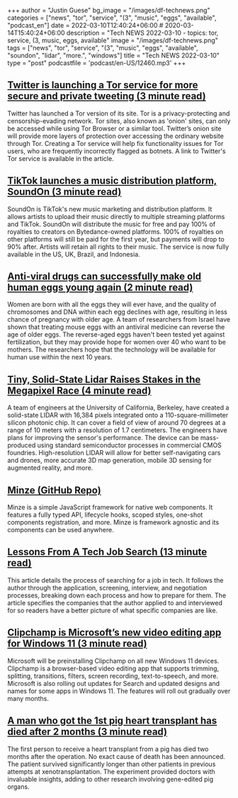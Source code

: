 +++
author = "Justin Guese"
bg_image = "/images/df-technews.png"
categories = ["news", "tor", "service", "(3", "music", "eggs", "available", "podcast_en"]
date = 2022-03-10T12:40:24+06:00 # 2020-03-14T15:40:24+06:00
description = "Tech NEWS 2022-03-10 - topics: tor, service, (3, music, eggs, available"
image = "/images/df-technews.png"
tags = ["news", "tor", "service", "(3", "music", "eggs", "available", "soundon", "lidar", "more.", "windows"]
title = "Tech NEWS 2022-03-10"
type = "post"
podcastfile = 'podcast/en-US/12460.mp3'
+++

## [Twitter is launching a Tor service for more secure and private tweeting (3 minute read)](https://www.theverge.com/2022/3/8/22967843/twitter-tor-onion-service-version-launch)

Twitter has launched a Tor version of its site. Tor is a privacy-protecting and censorship-evading network. Tor sites, also known as 'onion' sites, can only be accessed while using Tor Browser or a similar tool. Twitter’s onion site will provide more layers of protection over accessing the ordinary website through Tor. Creating a Tor service will help fix functionality issues for Tor users, who are frequently incorrectly flagged as botnets. A link to Twitter's Tor service is available in the article.

## [TikTok launches a music distribution platform, SoundOn (3 minute read)](https://techcrunch.com/2022/03/09/tiktok-launches-a-music-distribution-platform-soundon/)

SoundOn is TikTok's new music marketing and distribution platform. It allows artists to upload their music directly to multiple streaming platforms and TikTok. SoundOn will distribute the music for free and pay 100% of royalties to creators on Bytedance-owned platforms. 100% of royalties on other platforms will still be paid for the first year, but payments will drop to 90% after. Artists will retain all rights to their music. The service is now fully available in the US, UK, Brazil, and Indonesia.

## [Anti-viral drugs can successfully make old human eggs young again (2 minute read)](https://interestingengineering.com/anti-viral-eggs-young)

Women are born with all the eggs they will ever have, and the quality of chromosomes and DNA within each egg declines with age, resulting in less chance of pregnancy with older age. A team of researchers from Israel have shown that treating mouse eggs with an antiviral medicine can reverse the age of older eggs. The reverse-aged eggs haven't been tested yet against fertilization, but they may provide hope for women over 40 who want to be mothers. The researchers hope that the technology will be available for human use within the next 10 years.

## [Tiny, Solid-State Lidar Raises Stakes in the Megapixel Race (4 minute read)](https://spectrum.ieee.org/solid-state-lidar)

A team of engineers at the University of California, Berkeley, have created a solid-state LIDAR with 16,384 pixels integrated onto a 110-square-millimeter silicon photonic chip. It can cover a field of view of around 70 degrees at a range of 10 meters with a resolution of 1.7 centimeters. The engineers have plans for improving the sensor's performance. The device can be mass-produced using standard semiconductor processes in commercial CMOS foundries. High-resolution LIDAR will allow for better self-navigating cars and drones, more accurate 3D map generation, mobile 3D sensing for augmented reality, and more.

## [Minze (GitHub Repo)](https://github.com/n6ai/minze)

Minze is a simple JavaScript framework for native web components. It features a fully typed API, lifecycle hooks, scoped styles, one-shot components registration, and more. Minze is framework agnostic and its components can be used anywhere.

## [Lessons From A Tech Job Search (13 minute read)](https://blog.nindalf.com/posts/tech-interview/)

This article details the process of searching for a job in tech. It follows the author through the application, screening, interview, and negotiation processes, breaking down each process and how to prepare for them. The article specifies the companies that the author applied to and interviewed for so readers have a better picture of what specific companies are like.

## [Clipchamp is Microsoft’s new video editing app for Windows 11 (3 minute read)](https://www.theverge.com/2022/3/9/22969250/clipchamp-windows-11-microsoft-video-editing-app)

Microsoft will be preinstalling Clipchamp on all new Windows 11 devices. Clipchamp is a browser-based video editing app that supports trimming, splitting, transitions, filters, screen recording, text-to-speech, and more. Microsoft is also rolling out updates for Search and updated designs and names for some apps in Windows 11. The features will roll out gradually over many months.

## [A man who got the 1st pig heart transplant has died after 2 months (3 minute read)](https://www.npr.org/2022/03/09/1085420836/pig-heart-transplant)

The first person to receive a heart transplant from a pig has died two months after the operation. No exact cause of death has been announced. The patient survived significantly longer than other patients in previous attempts at xenotransplantation. The experiment provided doctors with invaluable insights, adding to other research involving gene-edited pig organs.

